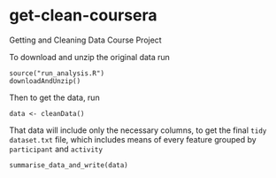 # get-clean-coursera
Getting and Cleaning Data Course Project

To download and unzip the original data run

```
source("run_analysis.R")
downloadAndUnzip()
```

Then to get the data, run

```
data <- cleanData()
```

That data will include only the necessary columns, to get the final `tidy dataset.txt` file, which includes means of every feature grouped by `participant` and `activity`

```
summarise_data_and_write(data)
```